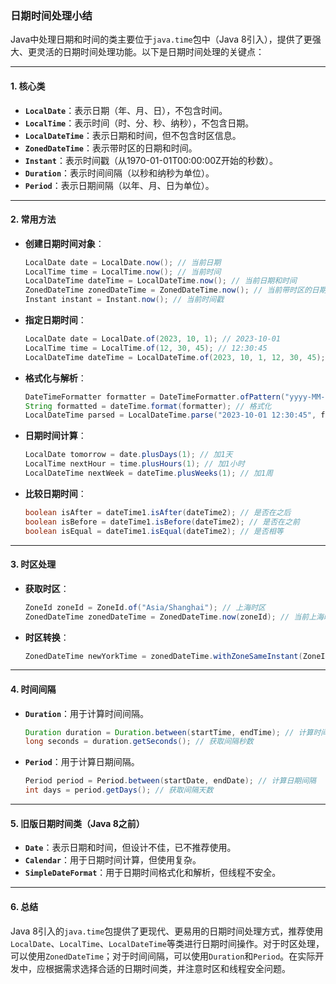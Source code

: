 ### 日期时间处理小结

Java中处理日期和时间的类主要位于`java.time`包中（Java 8引入），提供了更强大、更灵活的日期时间处理功能。以下是日期时间处理的关键点：

---

#### 1. **核心类**
- **`LocalDate`**：表示日期（年、月、日），不包含时间。
- **`LocalTime`**：表示时间（时、分、秒、纳秒），不包含日期。
- **`LocalDateTime`**：表示日期和时间，但不包含时区信息。
- **`ZonedDateTime`**：表示带时区的日期和时间。
- **`Instant`**：表示时间戳（从1970-01-01T00:00:00Z开始的秒数）。
- **`Duration`**：表示时间间隔（以秒和纳秒为单位）。
- **`Period`**：表示日期间隔（以年、月、日为单位）。

---

#### 2. **常用方法**
- **创建日期时间对象**：
  ```java
  LocalDate date = LocalDate.now(); // 当前日期
  LocalTime time = LocalTime.now(); // 当前时间
  LocalDateTime dateTime = LocalDateTime.now(); // 当前日期和时间
  ZonedDateTime zonedDateTime = ZonedDateTime.now(); // 当前带时区的日期和时间
  Instant instant = Instant.now(); // 当前时间戳
  ```

- **指定日期时间**：
  ```java
  LocalDate date = LocalDate.of(2023, 10, 1); // 2023-10-01
  LocalTime time = LocalTime.of(12, 30, 45); // 12:30:45
  LocalDateTime dateTime = LocalDateTime.of(2023, 10, 1, 12, 30, 45); // 2023-10-01T12:30:45
  ```

- **格式化与解析**：
  ```java
  DateTimeFormatter formatter = DateTimeFormatter.ofPattern("yyyy-MM-dd HH:mm:ss");
  String formatted = dateTime.format(formatter); // 格式化
  LocalDateTime parsed = LocalDateTime.parse("2023-10-01 12:30:45", formatter); // 解析
  ```

- **日期时间计算**：
  ```java
  LocalDate tomorrow = date.plusDays(1); // 加1天
  LocalTime nextHour = time.plusHours(1); // 加1小时
  LocalDateTime nextWeek = dateTime.plusWeeks(1); // 加1周
  ```

- **比较日期时间**：
  ```java
  boolean isAfter = dateTime1.isAfter(dateTime2); // 是否在之后
  boolean isBefore = dateTime1.isBefore(dateTime2); // 是否在之前
  boolean isEqual = dateTime1.isEqual(dateTime2); // 是否相等
  ```


---

#### 3. **时区处理**
- **获取时区**：
  ```java
  ZoneId zoneId = ZoneId.of("Asia/Shanghai"); // 上海时区
  ZonedDateTime zonedDateTime = ZonedDateTime.now(zoneId); // 当前上海时间
  ```

- **时区转换**：
  ```java
  ZonedDateTime newYorkTime = zonedDateTime.withZoneSameInstant(ZoneId.of("America/New_York")); // 转换为纽约时间
  ```


---

#### 4. **时间间隔**
- **`Duration`**：用于计算时间间隔。
  ```java
  Duration duration = Duration.between(startTime, endTime); // 计算时间间隔
  long seconds = duration.getSeconds(); // 获取间隔秒数
  ```

- **`Period`**：用于计算日期间隔。
  ```java
  Period period = Period.between(startDate, endDate); // 计算日期间隔
  int days = period.getDays(); // 获取间隔天数
  ```


---

#### 5. **旧版日期时间类（Java 8之前）**
- **`Date`**：表示日期和时间，但设计不佳，已不推荐使用。
- **`Calendar`**：用于日期时间计算，但使用复杂。
- **`SimpleDateFormat`**：用于日期时间格式化和解析，但线程不安全。

---

#### 6. **总结**
Java 8引入的`java.time`包提供了更现代、更易用的日期时间处理方式，推荐使用`LocalDate`、`LocalTime`、`LocalDateTime`等类进行日期时间操作。对于时区处理，可以使用`ZonedDateTime`；对于时间间隔，可以使用`Duration`和`Period`。在实际开发中，应根据需求选择合适的日期时间类，并注意时区和线程安全问题。